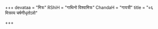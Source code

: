 +++
devataa = "मित्रः"
RShiH = "गाथिनो विश्वामित्रः"
ChandaH = "गायत्री"
title = "०६ मित्रस्य चर्षणीधृतोऽवो"

+++
